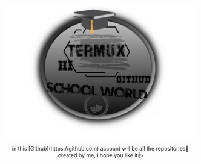 ![foto](l.png)

<p align="center"I am a ruby ​​programmer👨🏻‍💻<br/>in this [Github](https://github.com) account will be all the repositories created by me, I hope you like it👍</p>
